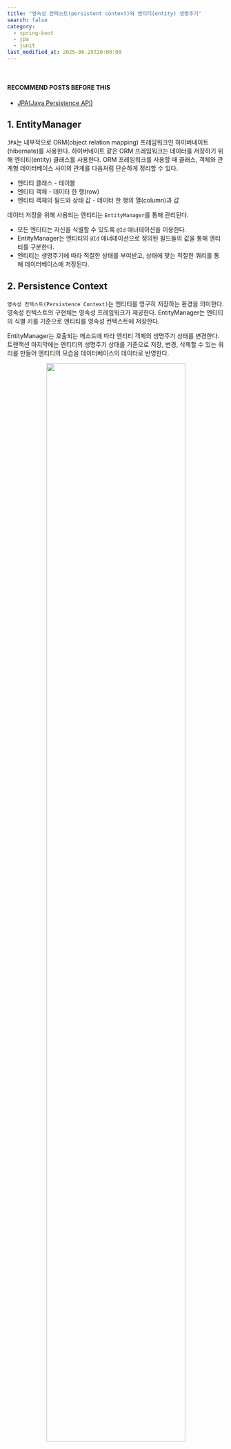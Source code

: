 ```yaml
---
title: "영속성 컨텍스트(persistent context)와 엔티티(entity) 생명주기"
search: false
category:
  - spring-boot
  - jpa
  - junit
last_modified_at: 2025-06-25T20:00:00
---
```


<br/>

#### RECOMMEND POSTS BEFORE THIS

- [JPA(Java Persistence API)][java-persistence-api-link]

## 1. EntityManager 

`JPA`는 내부적으로 ORM(object relation mapping) 프레임워크인 하이버네이트(hibernate)를 사용한다. 하이버네이트 같은 ORM 프레임워크는 데이터를 저장하기 위해 엔티티(entity) 클래스를 사용한다. ORM 프레임워크를 사용할 때 클래스, 객체와 관계형 데이터베이스 사이의 관계를 다음처럼 단순하게 정리할 수 있다.

- 엔티티 클래스 - 테이블
- 엔티티 객체 - 데이터 한 행(row)
- 엔티티 객체의 필드와 상태 값 - 데이터 한 행의 열(column)과 값 

데이터 저장을 위해 사용되는 엔티티는 `EntityManager`를 통해 관리된다. 

- 모든 엔티티는 자신을 식별할 수 있도록 `@Id` 애너테이션을 이용한다.
- EntityManager는 엔티티의 `@Id` 애너테이션으로 정의된 필드들의 값을 통해 엔티티를 구분한다.
- 엔티티는 생명주기에 따라 적절한 상태를 부여받고, 상태에 맞는 적절한 쿼리를 통해 데이터베이스에 저장된다. 

## 2. Persistence Context

`영속성 컨텍스트(Persistence Context)`는 엔티티를 영구히 저장하는 환경을 의미한다. 영속성 컨텍스트의 구현체는 영속성 프레임워크가 제공한다. EntityManager는 엔티티의 식별 키를 기준으로 엔티티를 영속성 컨텍스트에 저장한다. 

EntityManager는 호출되는 메소드에 따라 엔티티 객체의 생명주기 상태를 변경한다. 트랜잭션 마지막에는 엔티티의 생명주기 상태를 기준으로 저장, 변경, 삭제할 수 있는 쿼리를 만들어 엔티티의 모습을 데이터베이스의 데이터로 반영한다. 

<div align="center">
  <img src="/images/posts/2021/jpa-persistence-context-01.png" width="80%" class="image__border">
</div>

## 3. Entity Lifecycle

엔티티는 관리 대상인지, 관리 대상이 아닌지, 제거할 대상인지에 따라 EntityManager에게 적절한 상태를 부여받는다. 이를 엔티티의 생명주기(lifecycle)라고 하며 다음과 같은 상태들이 존재한다. 

- New
- Managed
- Detached
- Removed

각 생명주기 상태가 어떤 식으로 반영, 변경되는지 살펴보자. 엔티티 라이프사이클의 흐름은 다음과 같다.

- 각 상태에서 다른 상태로 이동할 수 있는 방향이 화살표로 표시되어 있다.
- 각 상태에서 다른 상태로 이동하기 위한 EntityManager의 메소드가 표시되어 있다.

<div align="center">
  <img src="/images/posts/2021/jpa-persistence-context-02.png" width="60%" class="image__border">
</div>
<center>https://gunlog.dev/JPA-Persistence-Context/</center>

<br/>

지금부터 JPA에서 말하는 엔티티의 상태와 EntityManager의 메소드를 호출에 따라 엔티티 상태가 어떻게 변경되는지 살펴보자. 먼저 비영속(new/transient) 상태를 살펴보자.

- 엔티티 객체를 새로 생성한 상태이다.
- 어플리케이션 메모리에만 존재하는 상태이며 EntityManager에 의해 별도로 관리되지 않는다. 

```java
    Member member = new Member();
    member.setId("010-1234-1234");
    member.setName("Junhyunny");
```

다음은 영속(managed) 상태에 대해 살펴보자.

- 엔티티 객체를 EntityManager가 관리하고 있는 상태이다.
  - 영속성 컨텍스트에 저장된 상태이다.
- 엔티티는 다음과 같은 시점에 영속 상태가 된다. 
  - 엔티티가 `persist` 메소드를 통해 영속성 컨텍스트에 저장되는 시점
  - EntityManager가 데이터베이스에서 데이터를 조회하는 시점
  - 상태 관리에서 제외된 엔티티가 `merge` 메소드를 통해 영속성 컨텍스트로 복귀하는 시점

```java
    Member member = new Member();
    member.setId("010-1234-1234");
    member.setName("Junhyunny");
    entityManager.persist(member);
```

다음은 준영속(detached) 상태이다.

- EntityManager에 의해 관리되다가 영속성 컨텍스트에서 제외된 상태이다.
- `detach` 메소드를 통해 영속성 컨텍스트에서 분리된다. 
- 준영속 상태 객체의 상태 변화는 EntityManager가 감지하지 못하여 데이터베이스에 반영되지 않는다. 
- EntityManager에 의해 관리되지 않을 뿐 데이터베이스에서 삭제되진 않는다. 

```java
    Member member = entityManager.find(Member.class, "01012341234");
    entityManager.detach(member);
```

마지막으로 삭제(removed) 상태이다.

- 엔티티를 삭제하겠다고 표시된 상태이다. 
- `remove` 메소드에 의해 삭제 상태로 변경된다. 

```java
    Member member = entityManager.find(Member.class, "01012341234");
    entityManager.remove(member);
```

## 3. Tests for EntityManager methods

간단한 테스트 코드들을 통해 EntityManager 메소드 동작 결과들을 살펴보자. 처음은 `persist` 메소드이다.

1. 새로 생성한 객체를 persist 메소드를 통해 영속성 컨텍스트에 저장한다.
2. 트랜잭션을 커밋(commit)하고, 영속성 컨텍스트를 모두 정리한다.
3. find 메소드로 엔티티를 데이터베이스에서 조회한다.
4. 조회한 엔티티의 상태 값을 확인한다. 
  - ID 값은 "010-1234-1234" 이다.
  - 이름 값은 "Junhyunny" 이다.

```java
package blog.in.action.lifecycle;

import blog.in.action.entity.Member;
import lombok.extern.slf4j.Slf4j;
import org.junit.jupiter.api.Test;
import org.springframework.boot.test.context.SpringBootTest;

import javax.persistence.EntityManager;
import javax.persistence.EntityManagerFactory;
import javax.persistence.PersistenceUnit;

import static org.hamcrest.MatcherAssert.assertThat;
import static org.hamcrest.Matchers.equalTo;

@Slf4j
@SpringBootTest(properties = {
        "spring.jpa.show-sql=true",
})
public class PersistTest {

    @PersistenceUnit
    private EntityManagerFactory factory;

    void persistAndClear(EntityManager em, Member member) {
        em.getTransaction().begin();
        em.persist(member);
        em.getTransaction().commit();
        em.clear();
    }

    @Test
    void find_member_after_persist() {
        EntityManager em = factory.createEntityManager();
        try {
            Member member = new Member();
            member.setId("010-1234-1234");
            member.setName("Junhyunny");
            persistAndClear(em, member);

            member = em.find(Member.class, "010-1234-1234");

            assertThat(member.getId(), equalTo("010-1234-1234"));
            assertThat(member.getName(), equalTo("Junhyunny"));
        } catch (Exception ex) {
            em.getTransaction().rollback();
            throw new RuntimeException(ex);
        } finally {
            em.close();
        }
    }
}
```

테스트는 정상적으로 통과하며, 다음과 같은 수행 로그를 남긴다.

- 트랜잭션이 커밋되는 시점에 `insert` 쿼리가 수행된다.
- `find` 메소드를 통해 엔티티 조회 시 `select` 쿼리가 수행된다.

```
Hibernate: insert into tb_member (name, id) values (?, ?)
Hibernate: select member0_.id as id1_0_0_, member0_.name as name2_0_0_ from tb_member member0_ where member0_.id=?
```

다음은 `detach` 메소드를 테스트해본다. 두 가지를 테스트한다.

- 준영속 상태 엔티티를 변경하면 데이터베이스에 반영되는가?
- 준영속 상태 엔티티를 제거(remove)하면 무슨 현상이 발생하는가?

먼저 준영속 상태 엔티티를 변경했을 때 데이터베이스에 반영이되는지 확인하는 테스트를 살펴보자.

1. 조회한 엔티티를 detach 메소드를 통해 준영속 상태로 만든다.
2. 객체 이름을 "Jua"로 변경한다.
3. 트랜잭션을 커밋하고, 영속성 컨텍스트를 모두 정리한다.
4. find 메소드로 엔티티를 데이터베이스에서 다시 조회한다.
5. 조회한 엔티티의 이름 값이 "Junhyunny"인지 확인한다.

```java
package blog.in.action.lifecycle;

import blog.in.action.entity.Member;
import lombok.extern.slf4j.Slf4j;
import org.junit.jupiter.api.BeforeEach;
import org.junit.jupiter.api.Test;
import org.springframework.boot.test.context.SpringBootTest;

import javax.persistence.EntityManager;
import javax.persistence.EntityManagerFactory;
import javax.persistence.PersistenceUnit;

import static org.hamcrest.MatcherAssert.assertThat;
import static org.hamcrest.Matchers.equalTo;
import static org.junit.jupiter.api.Assertions.assertThrows;

@Slf4j
@SpringBootTest(properties = {
        "spring.jpa.show-sql=true",
})
public class DetachTest {

    @PersistenceUnit
    private EntityManagerFactory factory;

    @BeforeEach
    void beforeEach() {
        EntityManager em = factory.createEntityManager();
        try {
            em.getTransaction().begin();
            Member member = new Member();
            member.setId("010-1234-1234");
            member.setName("Junhyunny");
            em.persist(member);
            em.getTransaction().commit();
        } catch (Exception ex) {
            em.getTransaction().rollback();
            throw new RuntimeException(ex);
        } finally {
            em.close();
        }
    }

    @Test
    void detached_entity_is_not_updated() {
        EntityManager em = factory.createEntityManager();
        try {
            em.getTransaction().begin();
            Member member = em.find(Member.class, "010-1234-1234");
            em.detach(member);
            member.setName("Jua");
            em.getTransaction().commit();
            em.clear();


            member = em.find(Member.class, "010-1234-1234");
            assertThat(member.getName(), equalTo("Junhyunny"));
        } catch (Exception ex) {
            em.getTransaction().rollback();
            throw new RuntimeException(ex);
        } finally {
            em.close();
        }
    }

    // ...
}
```

테스트는 정상적으로 통과하며, 다음과 같은 수행 로그를 남긴다.

- 테스트 시작 전 테스트 데이터를 삽입하면서 `insert` 쿼리가 수행된다.
- 테스트 초반에 `find` 메소드로 엔티티를 조회하면서 `select` 쿼리가 수행된다.
- 준영속 상태 엔티티 변화는 데이터베이스에 반영되지 않으므로 `update` 쿼리가 수행되지 않는다.
- `find` 메소드로 다시 엔티티를 조회할 때 `select` 쿼리가 수행된다. 

```
Hibernate: insert into tb_member (name, id) values (?, ?)
Hibernate: select member0_.id as id1_0_0_, member0_.name as name2_0_0_ from tb_member member0_ where member0_.id=?
Hibernate: select member0_.id as id1_0_0_, member0_.name as name2_0_0_ from tb_member member0_ where member0_.id=?
```

다음은 준영속 상태 엔티티를 제거하면 무슨 현상이 발생하는지 확인하는 테스트다.

1. 조회한 엔티티를 detach 메소드를 통해 준영속 상태로 만든다.
2. 준영속 상태 객체를 remove 메소드를 통해 제거 대상으로 만든다.
3. IllegalArgumentException 예외가 발생하는지 확인한다.
4. 발생한 예외의 메시지를 로그로 확인한다.

```java
package blog.in.action.lifecycle;

import blog.in.action.entity.Member;
import lombok.extern.slf4j.Slf4j;
import org.junit.jupiter.api.BeforeEach;
import org.junit.jupiter.api.Test;
import org.springframework.boot.test.context.SpringBootTest;

import javax.persistence.EntityManager;
import javax.persistence.EntityManagerFactory;
import javax.persistence.PersistenceUnit;

import static org.hamcrest.MatcherAssert.assertThat;
import static org.hamcrest.Matchers.equalTo;
import static org.junit.jupiter.api.Assertions.assertThrows;

@Slf4j
@SpringBootTest(properties = {
        "spring.jpa.show-sql=true",
})
public class DetachTest {

    @PersistenceUnit
    private EntityManagerFactory factory;

    @BeforeEach
    void beforeEach() {
        EntityManager em = factory.createEntityManager();
        try {
            em.getTransaction().begin();
            Member member = new Member();
            member.setId("010-1234-1234");
            member.setName("Junhyunny");
            em.persist(member);
            em.getTransaction().commit();
        } catch (Exception ex) {
            em.getTransaction().rollback();
            throw new RuntimeException(ex);
        } finally {
            em.close();
        }
    }

    // ...

    @Test
    void throw_exception_when_remove_detached_entity() {
        EntityManager em = factory.createEntityManager();
        try {
            em.getTransaction().begin();
            Member member = em.find(Member.class, "010-1234-1234");
            em.detach(member);

            Throwable throwable = assertThrows(IllegalArgumentException.class, () -> em.remove(member));
            log.warn(throwable.getMessage());
        } catch (Exception ex) {
            em.getTransaction().rollback();
            throw new RuntimeException(ex);
        } finally {
            em.close();
        }
    }
}
```

테스트는 정상적으로 통과하며, 다음과 같은 수행 로그를 남긴다.

- 테스트 시작 전 테스트 데이터를 삽입하면서 `insert` 쿼리가 수행된다.
- 테스트 초반에 `find` 메소드로 엔티티를 조회하면서 `select` 쿼리가 수행된다.
- 영속성 컨텍스트에서 관리되지 않는 엔티티가 `remove` 메소드에 전달된다.
  - 영속성 컨텍스트에 관리되지 않는 엔티티이므로 데이터베이스에 해당 엔티티가 존재하는지 확인하고자 `select` 쿼리가 수행된다.
  - 비영속 엔티티를 사용해도 `select` 쿼리가 동일하게 발생한다.
- `IllegalArgumentException` 예외가 발생하면서 다음과 같은 에러 메시지를 출력한다. 
  - Removing a detached instance blog.in.action.entity.Member#010-1234-1234

```
Hibernate: insert into tb_member (name, id) values (?, ?)
Hibernate: select member0_.id as id1_0_0_, member0_.name as name2_0_0_ from tb_member member0_ where member0_.id=?
Hibernate: select member_.id, member_.name as name2_0_ from tb_member member_ where member_.id=?
2022-09-25 02:40:02.340  WARN 55106 --- [           main] blog.in.action.lifecycle.DetachTest      : Removing a detached instance blog.in.action.entity.Member#010-1234-1234
```

마지막으로 `remove` 메소드에 대한 테스트를 수행한다. remove 메소드를 통해 엔티티를 삭제 상태로 만들고, 데이터베이스에서 삭제되는지 확인한다. 

1. 조회한 엔티티를 remove 메소드를 통해 삭제 상태로 만든다.
2. 트랜잭션을 커밋하고, 영속성 컨텍스트를 모두 정리한다.
3. find 메소드로 엔티티를 데이터베이스에서 다시 조회한다.
4. 조회된 엔티티가 없음을 확인한다.

```java
package blog.in.action.lifecycle;

import blog.in.action.entity.Member;
import lombok.extern.slf4j.Slf4j;
import org.junit.jupiter.api.BeforeEach;
import org.junit.jupiter.api.Test;
import org.springframework.boot.test.context.SpringBootTest;

import javax.persistence.EntityManager;
import javax.persistence.EntityManagerFactory;
import javax.persistence.PersistenceUnit;

import static org.hamcrest.MatcherAssert.assertThat;
import static org.hamcrest.Matchers.equalTo;

@Slf4j
@SpringBootTest(properties = {
        "spring.jpa.show-sql=true",
})
public class RemoveTest {

    @PersistenceUnit
    private EntityManagerFactory factory;

    @BeforeEach
    void beforeEach() {
        EntityManager em = factory.createEntityManager();
        try {
            em.getTransaction().begin();
            Member member = new Member();
            member.setId("010-1234-1234");
            member.setName("Junhyunny");
            em.persist(member);
            em.getTransaction().commit();
        } catch (Exception ex) {
            em.getTransaction().rollback();
            throw new RuntimeException(ex);
        } finally {
            em.close();
        }
    }

    void removeByIdAndClear(EntityManager em, String id) {
        em.getTransaction().begin();
        Member member = em.find(Member.class, id);
        em.remove(member);
        em.getTransaction().commit();
        em.clear();
    }

    @Test
    void entity_is_null_when_find_removed_entity() {
        EntityManager em = factory.createEntityManager();
        try {
            removeByIdAndClear(em, "010-1234-1234");

            Member member = em.find(Member.class, "010-1234-1234");

            assertThat(member, equalTo(null));
        } catch (Exception ex) {
            em.getTransaction().rollback();
            throw new RuntimeException(ex);
        } finally {
            em.close();
        }
    }
}
```

테스트는 정상적으로 통과하며, 다음과 같은 수행 로그를 남긴다.

- 테스트 시작 전 테스트 데이터를 삽입하면서 `insert` 쿼리가 수행된다.
- 테스트 초반에 `find` 메소드로 엔티티를 조회하면서 `select` 쿼리가 수행된다.
- `remove` 메소드로 엔티티를 삭제 상태로 만들고, 트랜잭션을 커밋하면 `delete` 쿼리가 수행된다.
- `find` 메소드로 다시 엔티티를 조회할 때 `select` 쿼리가 수행된다. 

```
Hibernate: insert into tb_member (name, id) values (?, ?)
Hibernate: select member0_.id as id1_0_0_, member0_.name as name2_0_0_ from tb_member member0_ where member0_.id=?
Hibernate: delete from tb_member where id=?
Hibernate: select member0_.id as id1_0_0_, member0_.name as name2_0_0_ from tb_member member0_ where member0_.id=?
```

## CLOSING

persist 메소드와 remove 메소드 호출 시점에 쿼리가 수행되지 않는 현상은 `JPA` 지연 쓰기(write-behind) 기능 때문이다. 관련된 내용은 다음 포스트에서 자세히 다룬다.

#### TEST CODE REPOSITORY

- <https://github.com/Junhyunny/blog-in-action/tree/master/2021-02-02-jpa-persistence-context>

#### RECOMMEND NEXT POSTS

- [Features of EntityManager][persistence-context-advantages-link]
- [JPA 플러쉬(flush)][jpa-flush-link]
- [JPA Clear][jpa-clear-link]

#### REFERENCE

- <https://gunlog.dev/JPA-Persistence-Context/>
- <https://gmlwjd9405.github.io/2019/08/06/persistence-context.html>

[java-persistence-api-link]: https://junhyunny.github.io/spring-boot/jpa/java-persistence-api/

[persistence-context-advantages-link]: https://junhyunny.github.io/spring-boot/jpa/junit/persistence-context-advantages/
[jpa-flush-link]: https://junhyunny.github.io/spring-boot/jpa/junit/jpa-flush/
[jpa-clear-link]: https://junhyunny.github.io/spring-boot/jpa/junit/jpa-clear/